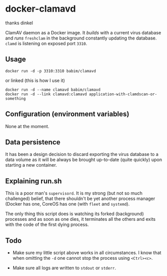 docker-clamavd
==============
thanks dinkel

ClamAV daemon as a Docker image. It *builds* with a current virus database and
*runs* `freshclam` in the background constantly updating the database. `clamd` 
is listening on exposed port `3310`.

Usage
-----

    docker run -d -p 3310:3310 babim/clamavd
    
or linked (this is how I use it)

    docker run -d --name clamavd babim/clamavd
    docker run -d --link clamavd:clamavd application-with-clamdscan-or-something
    
Configuration (environment variables)
-------------------------------------

None at the moment.

Data persistence
----------------

It has been a design decision to discard exporting the virus database to a data 
volume as it will be always be brought up-to-date (quite quickly) upon starting 
a new container.

Explaining run.sh
-----------------

This is a poor man's `supervisord`. It is my strong (but not so much challenged)
belief, that there shouldn't be yet another process manager (Docker has one, 
CoreOS has one (with `fleet` and `systemd`).

The only thing this script does is watching its forked (background) processes
and as soon as one dies, it terminates all the others and exits with the code 
of the first dying process.

Todo
----

* Make sure my little script above works in all circumstances. I know that when
  omitting the `-d` one cannot stop the process using `<Ctrl><c>`.
  
* Make sure all logs are written to `stdout` or `stderr`.
